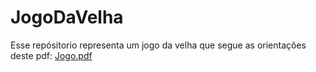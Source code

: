 # JogoDaVelha
Esse repósitorio representa um jogo da velha que segue as orientações deste pdf: [Jogo.pdf](https://github.com/fgotelip/JogoDaVelha/issues/1#issue-2573943767)
